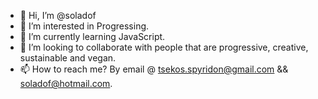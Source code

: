 - 👋 Hi, I’m @soladof
- 👀 I’m interested in Progressing.
- 🌱 I’m currently learning JavaScript.
- 💞️ I’m looking to collaborate with people that are progressive, creative, sustainable and vegan.
- 📫 How to reach me? By email @ tsekos.spyridon@gmail.com && soladof@hotmail.com.

<!---
soladof/soladof is a ✨ special ✨ repository because its `README.md` (this file) appears on your GitHub profile.
You can click the Preview link to take a look at your changes.
--->
